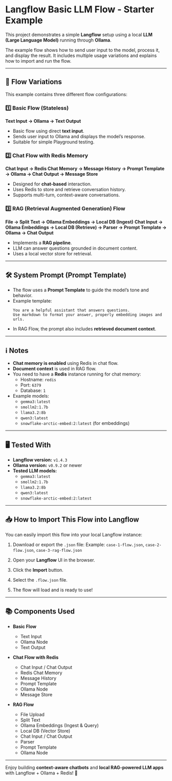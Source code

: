 # Langflow Basic LLM Flow - Starter Example

This project demonstrates a simple **Langflow** setup using a local **LLM (Large Language Model)** running through **Ollama**.

The example flow shows how to send user input to the model, process it, and display the result.
It includes multiple usage variations and explains how to import and run the flow.

---

## 🚀 Flow Variations

This example contains three different flow configurations:

### 1️⃣ **Basic Flow (Stateless)**

**Text Input → Ollama → Text Output**

- Basic flow using direct **text input**.
- Sends user input to Ollama and displays the model’s response.
- Suitable for simple Playground testing.

### 2️⃣ **Chat Flow with Redis Memory**

**Chat Input → Redis Chat Memory → Message History → Prompt Template → Ollama → Chat Output → Message Store**

- Designed for **chat-based** interaction.
- Uses Redis to store and retrieve conversation history.
- Supports multi-turn, context-aware conversations.

### 3️⃣ **RAG (Retrieval Augmented Generation) Flow**

**File → Split Text → Ollama Embeddings → Local DB (Ingest)**
**Chat Input → Ollama Embeddings → Local DB (Retrieve) → Parser → Prompt Template → Ollama → Chat Output**

- Implements a **RAG pipeline**.
- LLM can answer questions grounded in document content.
- Uses a local vector store for retrieval.

---

## 🛠️ System Prompt (Prompt Template)

- The flow uses a **Prompt Template** to guide the model’s tone and behavior.
- Example template:
  ```
  You are a helpful assistant that answers questions.
  Use markdown to format your answer, properly embedding images and urls.
  ```
- In RAG Flow, the prompt also includes **retrieved document context**.

---

## ℹ️ Notes

- **Chat memory is enabled** using Redis in chat flow.
- **Document context** is used in RAG flow.
- You need to have a **Redis** instance running for chat memory:
  - Hostname: `redis`
  - Port: `6379`
  - Database: `1`
- Example models:
  - `gemma3:latest`
  - `smollm2:1.7b`
  - `llama3.2:8b`
  - `qwen3:latest`
  - `snowflake-arctic-embed:2:latest` (for embeddings)

---

## 🖥️ Tested With

- **Langflow version:** `v1.4.3`
- **Ollama version:** `v0.9.2` or newer
- **Tested LLM models:**
  - `gemma3:latest`
  - `smollm2:1.7b`
  - `llama3.2:8b`
  - `qwen3:latest`
  - `snowflake-arctic-embed:2:latest`

---

## 📥 How to Import This Flow into Langflow

You can easily import this flow into your local Langflow instance:

1. Download or export the `.json` file:
   Example: `case-1-flow.json`, `case-2-flow.json`, `case-3-rag-flow.json`

2. Open your **Langflow** UI in the browser.

3. Click the **Import** button.

4. Select the `.flow.json` file.

5. The flow will load and is ready to use!

---

## 📚 Components Used

- **Basic Flow**
  - Text Input
  - Ollama Node
  - Text Output

- **Chat Flow with Redis**
  - Chat Input / Chat Output
  - Redis Chat Memory
  - Message History
  - Prompt Template
  - Ollama Node
  - Message Store

- **RAG Flow**
  - File Upload
  - Split Text
  - Ollama Embeddings (Ingest & Query)
  - Local DB (Vector Store)
  - Chat Input / Chat Output
  - Parser
  - Prompt Template
  - Ollama Node

---

Enjoy building **context-aware chatbots** and **local RAG-powered LLM apps** with Langflow + Ollama + Redis! 🚀
